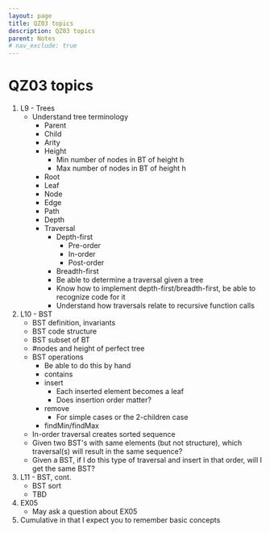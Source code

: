 ```yaml
---
layout: page
title: QZ03 topics
description: QZ03 topics
parent: Notes
# nav_exclude: true
---
```


# QZ03 topics

1. L9 - Trees
    - Understand tree terminology
        - Parent
        - Child
        - Arity
        - Height
            - Min number of nodes in BT of height h
            - Max number of nodes in BT of height h
        - Root
        - Leaf
        - Node
        - Edge
        - Path
        - Depth
        - Traversal
            - Depth-first
                - Pre-order
                - In-order
                - Post-order
            - Breadth-first
            - Be able to determine a traversal given a tree
            - Know how to implement depth-first/breadth-first, be able to recognize code for it
            - Understand how traversals relate to recursive function calls
2. L10 - BST
    - BST definition, invariants
    - BST code structure
    - BST subset of BT
    - #nodes and height of perfect tree
    - BST operations
        - Be able to do this by hand
        - contains
        - insert
            - Each inserted element becomes a leaf
            - Does insertion order matter?
        - remove
            - For simple cases or the 2-children case
        - findMin/findMax
    - In-order traversal creates sorted sequence
    - Given two BST's with same elements (but not structure), which traversal(s) will result in the same sequence?
    - Given a BST, if I do this type of traversal and insert in that order, will I get the same BST?
3. L11 - BST, cont.
    - BST sort
    - TBD
4. EX05
    - May ask a question about EX05
5. Cumulative in that I expect you to remember basic concepts
